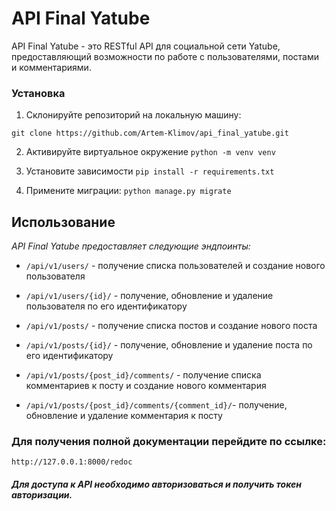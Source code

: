 # API Final Yatube
API Final Yatube - это RESTful API для социальной сети Yatube, предоставляющий возможности по работе с пользователями, постами и комментариями.

### Установка
1. Склонируйте репозиторий на локальную машину:

`git clone https://github.com/Artem-Klimov/api_final_yatube.git`

2. Активируйте виртуальное окружение
`python -m venv venv`

3. Установите зависимости
`pip install -r requirements.txt`

4. Примените миграции:
`python manage.py migrate`

## Использование
_API Final Yatube предоставляет следующие эндпоинты:_

* `/api/v1/users/` - получение списка пользователей и создание нового пользователя

* `/api/v1/users/{id}/` - получение, обновление и удаление пользователя по его идентификатору

* `/api/v1/posts/` - получение списка постов и создание нового поста

* `/api/v1/posts/{id}/` - получение, обновление и удаление поста по его идентификатору

* `/api/v1/posts/{post_id}/comments/` - получение списка комментариев к посту и создание нового комментария

* `/api/v1/posts/{post_id}/comments/{comment_id}/`- получение, обновление и удаление комментария к посту

### Для получения полной документации перейдите по ссылке:
`http://127.0.0.1:8000/redoc`

#### _Для доступа к API необходимо авторизоваться и получить токен авторизации._
